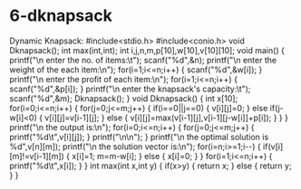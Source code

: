 # 6-dknapsack

Dynamic Knapsack:
#include<stdio.h>
#include<conio.h>
void Dknapsack();
int max(int,int);
int i,j,n,m,p[10],w[10],v[10][10];
void main()
{
printf("\n enter the no. of items:\t");
scanf("%d",&n);
printf("\n enter the weight of the each item:\n");
for(i=1;i<=n;i++)
{
scanf("%d",&w[i]);
}
printf("\n enter the profit of each item:\n");
for(i=1;i<=n;i++)
{
scanf("%d",&p[i]);
}
printf("\n enter the knapsack's capacity:\t");
scanf("%d",&m);
Dknapsack();
}
void Dknapsack()
{
int x[10];
for(i=0;i<=n;i++)
{
for(j=0;j<=m;j++)
{
if(i==0||j==0)
{
v[i][j]=0;
}
else if(j-w[i]<0)
{
v[i][j]=v[i-1][j];
}
else
{
v[i][j]=max(v[i-1][j],v[i-1][j-w[i]]+p[i]);
}
}
}
printf("\n the output is:\n");
for(i=0;i<=n;i++)
{
for(j=0;j<=m;j++)
{
printf("%d\t",v[i][j]);
}
printf("\n\n");
}
printf("\n the optimal solution is %d",v[n][m]);
printf("\n the solution vector is:\n");
for(i=n;i>=1;i--)
{
if(v[i][m]!=v[i-1][m])
{
x[i]=1;
m=m-w[i];
}
else
{
x[i]=0;
}
}
for(i=1;i<=n;i++)
{
printf("%d\t",x[i]);
}
}
int max(int x,int y)
{
if(x>y)
{
return x;
}
else
{
return y;
}
}
